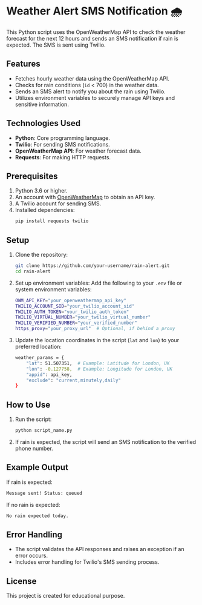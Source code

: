 # Weather Alert SMS Notification 🌧️

This Python script uses the OpenWeatherMap API to check the weather forecast for the next 12 hours and sends an SMS notification if rain is expected. The SMS is sent using Twilio.

## Features

- Fetches hourly weather data using the OpenWeatherMap API.
- Checks for rain conditions (`id` < 700) in the weather data.
- Sends an SMS alert to notify you about the rain using Twilio.
- Utilizes environment variables to securely manage API keys and sensitive information.

## Technologies Used

- **Python**: Core programming language.
- **Twilio**: For sending SMS notifications.
- **OpenWeatherMap API**: For weather forecast data.
- **Requests**: For making HTTP requests.

## Prerequisites

1. Python 3.6 or higher.
2. An account with [OpenWeatherMap](https://openweathermap.org/) to obtain an API key.
3. A Twilio account for sending SMS.
4. Installed dependencies:
   ```bash
   pip install requests twilio
   ```
   
## Setup
1. Clone the repository:
   ```bash
   git clone https://github.com/your-username/rain-alert.git
   cd rain-alert
   ```
2. Set up environment variables: Add the following to your `.env` file or system environment variables:
   ```bash
   OWM_API_KEY="your_openweathermap_api_key"
   TWILIO_ACCOUNT_SID="your_twilio_account_sid"
   TWILIO_AUTH_TOKEN="your_twilio_auth_token"
   TWILIO_VIRTUAL_NUMBER="your_twilio_virtual_number"
   TWILIO_VERIFIED_NUMBER="your_verified_number"
   https_proxy="your_proxy_url"  # Optional, if behind a proxy
   ```
3. Update the location coordinates in the script (`lat` and `lon`) to your preferred location:
   ```bash
   weather_params = {
       "lat": 51.507351,  # Example: Latitude for London, UK
       "lon": -0.127758,  # Example: Longitude for London, UK
       "appid": api_key,
       "exclude": "current,minutely,daily"
   }
   ```

## How to Use
1. Run the script:
   ```bash
   python script_name.py
   ```
2. If rain is expected, the script will send an SMS notification to the verified phone number.

## Example Output
If rain is expected:
   ```bash
   Message sent! Status: queued
   ```
If no rain is expected:
   ```bash
   No rain expected today.
   ```

## Error Handling
- The script validates the API responses and raises an exception if an error occurs.
- Includes error handling for Twilio's SMS sending process.  

## License
This project is created for educational purpose.
